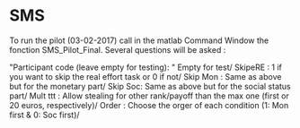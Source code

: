 # SMS

To run the pilot (03-02-2017) call in the matlab Command Window the fonction SMS_Pilot_Final. Several questions will be asked :

"Participant code (leave empty for testing): " Empty for test/
SkipeRE : 1 if you want to skip the real effort task or 0 if not/
Skip Mon : Same as above but for the monetary part/
Skip Soc: Same as above but for the social status part/
Mult ttt : Allow stealing for other rank/payoff than the max one (first or 20 euros, respectively)/
Order : Choose the orger of each condition (1: Mon first & 0: Soc first)/
